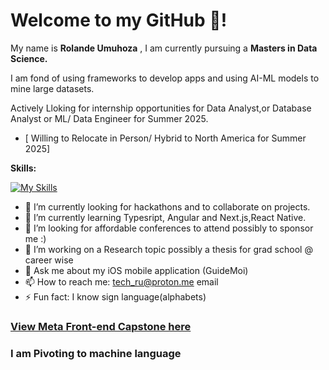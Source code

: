 # Welcome to my GitHub 🤖!

My name is **Rolande Umuhoza** , I am currently pursuing a **Masters in Data Science.**

I am fond of using frameworks to develop apps and using AI-ML models to mine large datasets.

Actively Lloking for internship opportunities for Data Analyst,or Database Analyst or ML/ Data Engineer for Summer 2025.
- [ Willing to Relocate in Person/ Hybrid to North America for Summer 2025]

**Skills:**

[![My Skills](https://skillicons.dev/icons?i=react,js,html,css,figma,aws,cs,c,bash,wordpress,python,swift,php,vue,saas,unity,vscode)](https://skillicons.dev)


- 🔭 I’m currently looking for hackathons and to collaborate on projects.
- 🌱 I’m currently learning Typesript, Angular and Next.js,React Native.
- 👯 I’m looking for affordable conferences to attend possibly to sponsor me :)
- 🤔 I’m working on a Research topic possibly a thesis for grad school @ career wise 
- 💬 Ask me about my iOS mobile application (GuideMoi) 
- 📫 How to reach me: tech_ru@proton.me email
- ⚡ Fun fact: I know sign language(alphabets)

### [View Meta Front-end Capstone here](https://github.com/Lande21/Little_Lemon)
### I am Pivoting to machine language
